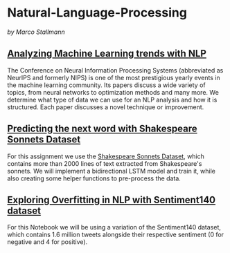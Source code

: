# Natural-Language-Processing

*by Marco Stallmann*

## [Analyzing Machine Learning trends with NLP](https://github.com/MarcoStallmann/Natural-Language-Processing/blob/main/Analyzing%20Machine%20Learning%20trends%20with%20NLP/Analyzing%20Machine%20Learning%20trends%20with%20NLP.ipynb)

The Conference on Neural Information Processing Systems (abbreviated as NeurIPS and formerly NIPS) is one of the most prestigious yearly events in the machine learning community. Its papers discuss a wide variety of topics, from neural networks to optimization methods and many more. We determine what type of data we can use for an NLP analysis and how it is structured. Each paper discusses a novel technique or improvement. 

 
## [Predicting the next word with Shakespeare Sonnets Dataset](https://github.com/MarcoStallmann/Natural-Language-Processing/tree/main/%5B4%5D%20Predicting%20the%20next%20word%20with%20Shakespeare%20Sonnets%20Dataset) 

For this assignment we use the [Shakespeare Sonnets Dataset](https://www.opensourceshakespeare.org/views/sonnets/sonnet_view.php?range=viewrange&sonnetrange1=1&sonnetrange2=154), which contains more than 2000 lines of text extracted from Shakespeare's sonnets. We will implement a bidirectional LSTM model and train it, while also creating some helper functions to pre-process the data.


## [Exploring Overfitting in NLP with Sentiment140 dataset](http://help.sentiment140.com/home)

For this Notebook we will be using a variation of the Sentiment140 dataset, which contains 1.6 million tweets alongside their respective sentiment (0 for negative and 4 for positive).

